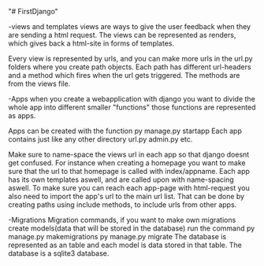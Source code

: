 "# FirstDjango" 
 

-views and templates
views are ways to give the user feedback when they are sending a html request. The views can be represented as renders, which gives back a html-site in forms of templates. 

Every view is represented by urls, and you can make more urls in the url.py folders where you create path objects. Each path has different url-headers and a method which fires when the url gets triggered. The methods are from the views file. 

-Apps
when you create a webapplication with django you want to divide the whole app into different smaller "functions" those functions are represented as apps. 

Apps can be created with the function
py manage.py startapp <Name>
Each app contains just like any other directory url.py admin.py etc.

Make sure to name-space the views url in each app so that django doesnt get confused. For instance when creating a homepage you want to make sure that the url to that homepage is called with index/appname. Each app has its own templates aswell, and are called upon with name-spacing aswell.
To make sure you can reach each app-page with html-request you also need to import the app's url to the main url list. That can be done by creating paths using include methods, to include urls from other apps. 


-Migrations
 Migration commands, if you want to make own migrations 
 create models(data that will be stored in the database)
run the command 
    py manage.py makemigrations
    py manage.py migrate
The database is represented as an table and each model is data stored in that table. The database is a sqlite3 database. 
